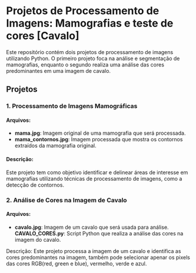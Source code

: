 # Projetos de Processamento de Imagens: Mamografias e teste de cores [Cavalo]

Este repositório contém dois projetos de processamento de imagens utilizando Python. O primeiro projeto foca na análise e segmentação de mamografias, enquanto o segundo realiza uma análise das cores predominantes em uma imagem de cavalo.

## Projetos

### 1. Processamento de Imagens Mamográficas

#### Arquivos:
- **mama.jpg**: Imagem original de uma mamografia que será processada.
- **mama_contornos.jpg**: Imagem processada que mostra os contornos extraídos da mamografia original.

#### Descrição:
Este projeto tem como objetivo identificar e delinear áreas de interesse em mamografias utilizando técnicas de processamento de imagens, como a detecção de contornos.

### 2. Análise de Cores na Imagem de Cavalo

#### Arquivos:
- **cavalo.jpg**: Imagem de um cavalo que será usada para análise.
**CAVALO_CORES.py**: Script Python que realiza a análise das cores na imagem do cavalo.
  
Descrição:
Este projeto processa a imagem de um cavalo e identifica as cores predominantes na imagem, também pode selecionar apenar os pixels das cores RGB(red, green e blue), vermelho, verde e azul.
